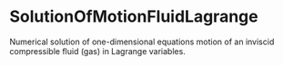 # SolutionOfMotionFluidLagrange
Numerical solution of one-dimensional equations motion of an inviscid compressible fluid (gas) in Lagrange variables.
